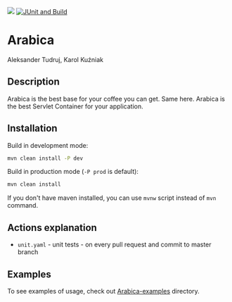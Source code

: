 [![](https://jitpack.io/v/jaks-mimuw-kava-org/Arabica.svg)](https://jitpack.io/#jaks-mimuw-kava-org/Arabica)
[![JUnit and Build](https://github.com/jaks-mimuw-kava-org/Arabica/actions/workflows/unit.yaml/badge.svg)](https://github.com/jaks-mimuw-kava-org/Arabica/actions/workflows/unit.yaml)

# Arabica
Aleksander Tudruj, Karol Kuźniak

## Description
Arabica is the best base for your coffee you can get. Same here. Arabica is the best Servlet Container for your application.

## Installation
Build in development mode:
```bash
mvn clean install -P dev
```
Build in production mode (`-P prod` is default):
```bash
mvn clean install
```
If you don't have maven installed, you can use `mvnw` script instead of `mvn` command.

## Actions explanation
- `unit.yaml` - unit tests - on every pull request and commit to master branch

## Examples
To see examples of usage, check out [Arabica-examples][#Examples] directory.


[#Examples]: https://github.com/jaks-mimuw-kava-org/Arabica-examples

